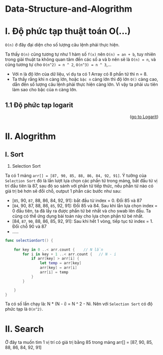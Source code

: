 
# Data-Structure-and-Alogrithm

# I. Độ phức tạp thuật toán O(...)

`O(n)` ở đây đại diện cho số lượng câu lệnh phải thực hiện.

Ta thấy `O(n)` cũng tương tự như 1 hàm số `f(x)` nên `O(n) = an + b`, tuy nhiên trong giải thuật ta không quan tâm đến các số a và b nên sẽ là `O(n) = n`, và cũng tương tự cho `O(n^2) = n ^ 2`, `O(n^3) = n ^ 3`,... 
- Với n là độ lớn của dữ liệu, ví dụ ta có 1 Array có 8 phần tử thì n = 8.
- Ta thấy rằng khi n càng lớn, hoặc `bậc n` càng lớn thì độ lớn `O()` càng cao, dẫn đến số lượng câu lệnh phải thực hiện càng lớn. Vì vậy ta phải ưu tiên làm sao cho bậc của n càng lớn.

## 1.1 Độ phức tạp logarit
<p align="right">(<a href="Logarit">go to Logarit</a>)</p>

# II. Alogrithm

## I. Sort

1. Selection Sort

Ta có 1 mảng `arr[] = [87, 90, 85, 88, 86, 84, 92, 91]`. Ý tưởng của `Selection Sort` đó là lần lượt lựa chọn các phần tử trong mảng, bắt đầu từ vị trí đầu tiên là 87, sau đó so sánh với phần tử tiếp thức, nếu phần tử nào có giá trị bé hơn sẽ đổi chỗ, output 1 phần các bước như sau:
- [`85`, 90, `87`, 88, 86, 84, 92, 91]: bắt đầu từ index = 0. Đổi 85 và 87
- [`84`, 90, 87, 88, 86, `85`, 92, 91]:  Đổi 85 và 84. Sau khi lần lựa chọn index = 0 đầu tiên, ta đã lấy ra được phần tử bé nhất và cho swab lên đầu. Ta cũng có thể ứng dụng bài toán này cho lựa chọn phần tử bé nhất.
- [84, `87`, `90`, 88, 86, 85, 92, 91]: Sau khi hết 1 vòng, tiếp tục từ index = 1. Đổi chỗ 90 và 87
- .....

```swift
func selectionSort() {
    
    for key in 0 ..< arr.count {    // N lần
        for i in key + 1 ..< arr.count {   // N - i
            if arr[key] > arr[i] {
                let temp = arr[key]
                arr[key] = arr[i]
                arr[i] = temp
            }
        }

    }
}
```

Ta có số lần chạy là: N * (N - i) = N ^ 2 - Ni. Nên với `Selection Sort` có độ phức tạp là `O(n^2)`.

# II. Search

<a name="Logarit"></a>
Ở đây ta muốn tìm 1 vị trí có giá trị bằng 85 trong mảng arr[] = [87, 90, 85, 88, 86, 84, 92, 91]